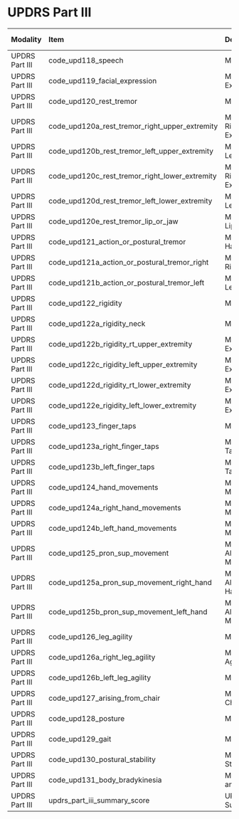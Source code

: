 # UPDRS Part III

| Modality       | Item                                           | Description                                | ItemType   | Required   | Values              |   Unnamed: 13 |
|:---------------|:-----------------------------------------------|:-------------------------------------------|:-----------|:-----------|:--------------------|--------------:|
| UPDRS Part III | code_upd118_speech                             | Motor:Speech                               | integer    | nullable   | y.isin([0,1,2,3,4]) |           nan |
| UPDRS Part III | code_upd119_facial_expression                  | Motor:Facial Expression                    | integer    | nullable   | y.isin([0,1,2,3,4]) |           nan |
| UPDRS Part III | code_upd120_rest_tremor                        | Motor:Tremor at Rest                       | integer    | nullable   | y.isin([0,1,2,3,4]) |           nan |
| UPDRS Part III | code_upd120a_rest_tremor_right_upper_extremity | Motor:Tremor at Rest Right Upper Extremity | integer    | nullable   | y.isin([0,1,2,3,4]) |           nan |
| UPDRS Part III | code_upd120b_rest_tremor_left_upper_extremity  | Motor:Tremor at Rest Left Upper Extremity  | integer    | nullable   | y.isin([0,1,2,3,4]) |           nan |
| UPDRS Part III | code_upd120c_rest_tremor_right_lower_extremity | Motor:Tremor at Rest Right Lower Extremity | integer    | nullable   | y.isin([0,1,2,3,4]) |           nan |
| UPDRS Part III | code_upd120d_rest_tremor_left_lower_extremity  | Motor:Tremor at Rest Left Lower Extremity  | integer    | nullable   | y.isin([0,1,2,3,4]) |           nan |
| UPDRS Part III | code_upd120e_rest_tremor_lip_or_jaw            | Motor: Rest Tremor in Lip or Jaw           | integer    | nullable   | y.isin([0,1,2,3,4]) |           nan |
| UPDRS Part III | code_upd121_action_or_postural_tremor          | Motor:Action/Postural Hand Tremor          | integer    | nullable   | y.isin([0,1,2,3,4]) |           nan |
| UPDRS Part III | code_upd121a_action_or_postural_tremor_right   | Motor:Action/Postural Right Hand Tremor    | integer    | nullable   | y.isin([0,1,2,3,4]) |           nan |
| UPDRS Part III | code_upd121b_action_or_postural_tremor_left    | Motor:Action/Postural Left Hand Tremor     | integer    | nullable   | y.isin([0,1,2,3,4]) |           nan |
| UPDRS Part III | code_upd122_rigidity                           | Moto:Rigidity                              | integer    | nullable   | y.isin([0,1,2,3,4]) |           nan |
| UPDRS Part III | code_upd122a_rigidity_neck                     | Motor:Neck Rigidity                        | integer    | nullable   | y.isin([0,1,2,3,4]) |           nan |
| UPDRS Part III | code_upd122b_rigidity_rt_upper_extremity       | Motor:Right Upper Extremity Rigidity       | integer    | nullable   | y.isin([0,1,2,3,4]) |           nan |
| UPDRS Part III | code_upd122c_rigidity_left_upper_extremity     | Motor:Left Upper Extremity Rigidity        | integer    | nullable   | y.isin([0,1,2,3,4]) |           nan |
| UPDRS Part III | code_upd122d_rigidity_rt_lower_extremity       | Motor:Right Lower Extremity Rigidity       | integer    | nullable   | y.isin([0,1,2,3,4]) |           nan |
| UPDRS Part III | code_upd122e_rigidity_left_lower_extremity     | Motor:Left Lower Extremity Rigidity        | integer    | nullable   | y.isin([0,1,2,3,4]) |           nan |
| UPDRS Part III | code_upd123_finger_taps                        | Motor:Finger Taps                          | integer    | nullable   | y.isin([0,1,2,3,4]) |           nan |
| UPDRS Part III | code_upd123a_right_finger_taps                 | Motor:Right Finger Taps                    | integer    | nullable   | y.isin([0,1,2,3,4]) |           nan |
| UPDRS Part III | code_upd123b_left_finger_taps                  | Motor:Left Finger Taps                     | integer    | nullable   | y.isin([0,1,2,3,4]) |           nan |
| UPDRS Part III | code_upd124_hand_movements                     | Motor:Hand Movements                       | integer    | nullable   | y.isin([0,1,2,3,4]) |           nan |
| UPDRS Part III | code_upd124a_right_hand_movements              | Motor:Right Hand Movements                 | integer    | nullable   | y.isin([0,1,2,3,4]) |           nan |
| UPDRS Part III | code_upd124b_left_hand_movements               | Motor:Left Hand Movements                  | integer    | nullable   | y.isin([0,1,2,3,4]) |           nan |
| UPDRS Part III | code_upd125_pron_sup_movement                  | Motor:Rapid Alternating Hand Moves         | integer    | nullable   | y.isin([0,1,2,3,4]) |           nan |
| UPDRS Part III | code_upd125a_pron_sup_movement_right_hand      | Motor:Rapid Alternating Right Hand Moves   | integer    | nullable   | y.isin([0,1,2,3,4]) |           nan |
| UPDRS Part III | code_upd125b_pron_sup_movement_left_hand       | Motor:Rapid Alternating Left Hand Moves    | integer    | nullable   | y.isin([0,1,2,3,4]) |           nan |
| UPDRS Part III | code_upd126_leg_agility                        | Motor:Leg Agility                          | integer    | nullable   | y.isin([0,1,2,3,4]) |           nan |
| UPDRS Part III | code_upd126a_right_leg_agility                 | Motor:Right Leg Agility                    | integer    | nullable   | y.isin([0,1,2,3,4]) |           nan |
| UPDRS Part III | code_upd126b_left_leg_agility                  | Motor:Left Leg Agility                     | integer    | nullable   | y.isin([0,1,2,3,4]) |           nan |
| UPDRS Part III | code_upd127_arising_from_chair                 | Motor:Arising from Chair                   | integer    | nullable   | y.isin([0,1,2,3,4]) |           nan |
| UPDRS Part III | code_upd128_posture                            | Motor:Posture                              | integer    | nullable   | y.isin([0,1,2,3,4]) |           nan |
| UPDRS Part III | code_upd129_gait                               | Motor:Gait                                 | integer    | nullable   | y.isin([0,1,2,3,4]) |           nan |
| UPDRS Part III | code_upd130_postural_stability                 | Motor:Postural Stability                   | integer    | nullable   | y.isin([0,1,2,3,4]) |           nan |
| UPDRS Part III | code_upd131_body_bradykinesia                  | Motor:Bradykinesia and Hypokinesia         | integer    | nullable   | y.isin([0,1,2,3,4]) |           nan |
| UPDRS Part III | updrs_part_iii_summary_score                   | UPDRS Part III Summary Score               | integer    | nullable   | (y>=0) & (y<=136)   |           nan |